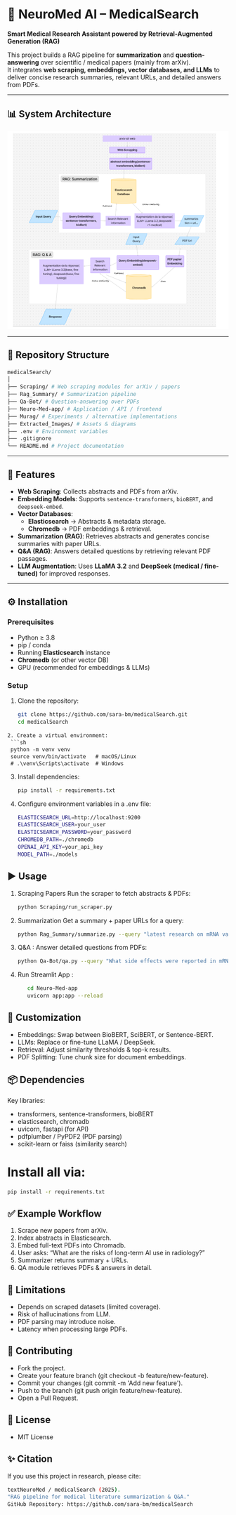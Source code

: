 # 🧠 NeuroMed AI – MedicalSearch  

**Smart Medical Research Assistant powered by Retrieval-Augmented Generation (RAG)**  

This project builds a RAG pipeline for **summarization** and **question-answering** over scientific / medical papers (mainly from arXiv).  
It integrates **web scraping, embeddings, vector databases, and LLMs** to deliver concise research summaries, relevant URLs, and detailed answers from PDFs.  

---

## 📊 System Architecture

![Architecture Diagram](Extracted_Images/architecture.png)

---

## 📂 Repository Structure
```bash
medicalSearch/
│
├── Scraping/ # Web scraping modules for arXiv / papers
├── Rag_Summary/ # Summarization pipeline
├── Qa-Bot/ # Question-answering over PDFs
├── Neuro-Med-app/ # Application / API / frontend
├── Murag/ # Experiments / alternative implementations
├── Extracted_Images/ # Assets & diagrams
├── .env # Environment variables
├── .gitignore
└── README.md # Project documentation
```
---

## 🚀 Features

- **Web Scraping**: Collects abstracts and PDFs from arXiv.  
- **Embedding Models**: Supports `sentence-transformers`, `bioBERT`, and `deepseek-embed`.  
- **Vector Databases**:  
  - **Elasticsearch** → Abstracts & metadata storage.  
  - **Chromedb** → PDF embeddings & retrieval.  
- **Summarization (RAG)**: Retrieves abstracts and generates concise summaries with paper URLs.  
- **Q&A (RAG)**: Answers detailed questions by retrieving relevant PDF passages.  
- **LLM Augmentation**: Uses **LLaMA 3.2** and **DeepSeek (medical / fine-tuned)** for improved responses.  

---

## ⚙️ Installation

### Prerequisites
- Python ≥ 3.8  
- pip / conda  
- Running **Elasticsearch** instance  
- **Chromedb** (or other vector DB)  
- GPU (recommended for embeddings & LLMs)  

### Setup

1. Clone the repository:
   ```sh
   git clone https://github.com/sara-bm/medicalSearch.git
   cd medicalSearch
  ```
2. Create a virtual environment:
   ```sh
   python -m venv venv
   source venv/bin/activate   # macOS/Linux
   # .\venv\Scripts\activate  # Windows
   ```
3. Install dependencies:
   ```sh
   pip install -r requirements.txt
   ```
4. Configure environment variables in a .env file:
   ```sh
   ELASTICSEARCH_URL=http://localhost:9200
   ELASTICSEARCH_USER=your_user
   ELASTICSEARCH_PASSWORD=your_password
   CHROMEDB_PATH=./chromedb
   OPENAI_API_KEY=your_api_key
   MODEL_PATH=./models
   ```
## ▶️ Usage

1. Scraping Papers
   Run the scraper to fetch abstracts & PDFs:
   ```bash
   python Scraping/run_scraper.py
   ```

2. Summarization
   Get a summary + paper URLs for a query:
   ```bash
   python Rag_Summary/summarize.py --query "latest research on mRNA vaccines"
   ```

3. Q&A :
   Answer detailed questions from PDFs:
   ```bash
   python Qa-Bot/qa.py --query "What side effects were reported in mRNA vaccine studies?"
   ```

4. Run Streamlit  App :
   ```bash
      cd Neuro-Med-app
      uvicorn app:app --reload
   ```

## 🔧 Customization

* Embeddings: Swap between BioBERT, SciBERT, or Sentence-BERT.
* LLMs: Replace or fine-tune LLaMA / DeepSeek.
* Retrieval: Adjust similarity thresholds & top-k results.
* PDF Splitting: Tune chunk size for document embeddings.

## 📦 Dependencies
Key libraries:

* transformers, sentence-transformers, bioBERT
* elasticsearch, chromadb
* uvicorn, fastapi (for API)
* pdfplumber / PyPDF2 (PDF parsing)
* scikit-learn or faiss (similarity search)

# Install all via:
```sh
pip install -r requirements.txt
```
## ✅ Example Workflow

1. Scrape new papers from arXiv.
2. Index abstracts in Elasticsearch.
3. Embed full-text PDFs into Chromadb.
4. User asks: “What are the risks of long-term AI use in radiology?”
5. Summarizer returns summary + URLs.
6. QA module retrieves PDFs & answers in detail.

## 📌 Limitations

* Depends on scraped datasets (limited coverage).
* Risk of hallucinations from LLM.
* PDF parsing may introduce noise.
* Latency when processing large PDFs.

## 🤝 Contributing

-  Fork the project.
- Create your feature branch (git checkout -b feature/new-feature).
- Commit your changes (git commit -m 'Add new feature').
- Push to the branch (git push origin feature/new-feature).
- Open a Pull Request.

## 📜 License
- MIT License
## ✨ Citation
If you use this project in research, please cite:
```sh
textNeuroMed / medicalSearch (2025).
"RAG pipeline for medical literature summarization & Q&A."
GitHub Repository: https://github.com/sara-bm/medicalSearch
```
